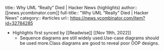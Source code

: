 title:: Why UML “Really” Died | Hacker News (highlights)
author:: [[news.ycombinator.com]]
full-title:: "Why UML “Really” Died | Hacker News"
category:: #articles
url:: https://news.ycombinator.com/item?id=32784285

- Highlights first synced by [[Readwise]] [[Nov 19th, 2022]]
	- Sequence diagrams are still widely used.Use-case diagrams should be used more.Class diagrams are good to reveal poor OOP designs.